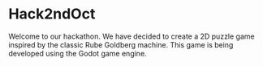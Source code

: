 # Hack2ndOct

Welcome to our hackathon. We have decided to create a 2D puzzle game inspired by the classic Rube Goldberg machine.
This game is being developed using the Godot game engine.
